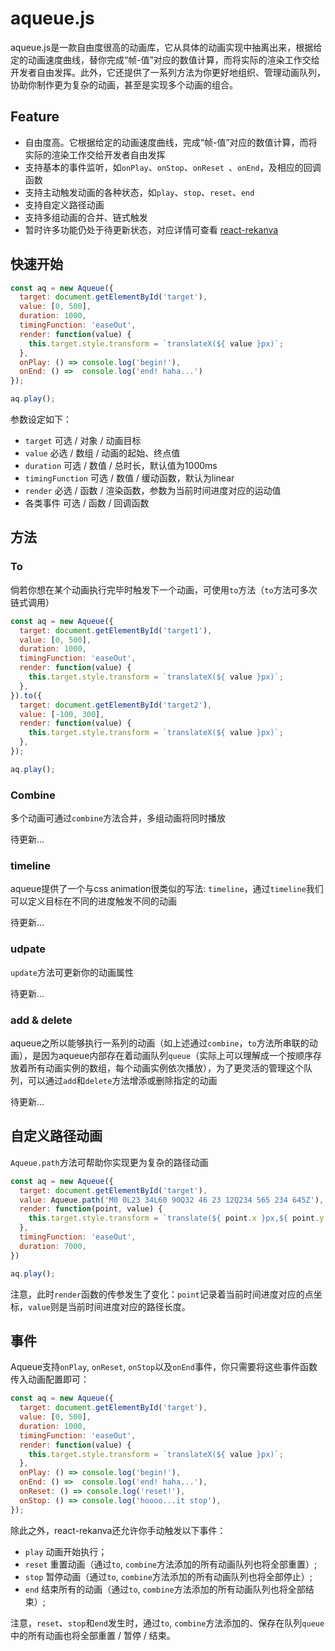 # aqueue.js

aqueue.js是一款自由度很高的动画库，它从具体的动画实现中抽离出来，根据给定的动画速度曲线，替你完成“帧-值”对应的数值计算，而将实际的渲染工作交给开发者自由发挥。此外，它还提供了一系列方法为你更好地组织、管理动画队列，协助你制作更为复杂的动画，甚至是实现多个动画的组合。



## Feature

* 自由度高。它根据给定的动画速度曲线，完成“帧-值”对应的数值计算，而将实际的渲染工作交给开发者自由发挥
* 支持基本的事件监听，如```onPlay```、```onStop```、```onReset ```、```onEnd```，及相应的回调函数
* 支持主动触发动画的各种状态，如```play```、```stop```、```reset```、```end```
* 支持自定义路径动画
* 支持多组动画的合并、链式触发
* 暂时许多功能仍处于待更新状态，对应详情可查看 [react-rekanva](https://github.com/JS-Hao/react-rekanva)



## 快速开始

```javascript
const aq = new Aqueue({
  target: document.getElementById('target'), 
  value: [0, 500], 
  duration: 1000,
  timingFunction: 'easeOut', 
  render: function(value) {
    this.target.style.transform = `translateX(${ value }px)`;
  }, 
  onPlay: () => console.log('begin!'),
  onEnd: () =>  console.log('end! haha...')
});

aq.play();
```

参数设定如下：

* ```target```  可选 / 对象 / 动画目标
* ```value```  必选 / 数组 / 动画的起始、终点值
* ```duration```  可选 / 数值 / 总时长，默认值为1000ms
* ```timingFunction```  可选 / 数值 / 缓动函数，默认为linear
* ```render```  必选 / 函数 / 渲染函数，参数为当前时间进度对应的运动值
* 各类事件 可选 / 函数 / 回调函数



## 方法

### To

倘若你想在某个动画执行完毕时触发下一个动画，可使用```to```方法（```to```方法可多次链式调用）

```javascript
const aq = new Aqueue({
  target: document.getElementById('target1'), 
  value: [0, 500], 
  duration: 1000, 
  timingFunction: 'easeOut',
  render: function(value) {
    this.target.style.transform = `translateX(${ value }px)`;
  }, 
}).to({
  target: document.getElementById('target2'),
  value: [-100, 300],
  render: function(value) {
    this.target.style.transform = `translateX(${ value }px)`;
  },
});

aq.play();
```



### Combine

多个动画可通过```combine```方法合并，多组动画将同时播放

待更新...



### timeline

aqueue提供了一个与css animation很类似的写法: ```timeline```，通过```timeline```我们可以定义目标在不同的进度触发不同的动画

待更新...



### udpate

```update```方法可更新你的动画属性

待更新...



### **add & delete**

aqueue之所以能够执行一系列的动画（如上述通过```combine```，```to```方法所串联的动画），是因为aqueue内部存在着动画队列```queue```（实际上可以理解成一个按顺序存放着所有动画实例的数组，每个动画实例依次播放），为了更灵活的管理这个队列，可以通过```add```和```delete```方法增添或删除指定的动画

待更新...



## **自定义路径动画**

```Aqueue.path```方法可帮助你实现更为复杂的路径动画

```javascript
const aq = new Aqueue({
  target: document.getElementById('target'),
  value: Aqueue.path('M0 0L23 34L60 90Q32 46 23 12Q234 565 234 645Z'),
  render: function(point, value) {
    this.target.style.transform = `translate(${ point.x }px,${ point.y }px)`
  },
  timingFunction: 'easeOut',
  duration: 7000,
})

aq.play();
```

注意，此时```render```函数的传参发生了变化：```point```记录着当前时间进度对应的点坐标，```value```则是当前时间进度对应的路径长度。



## 事件

Aqueue支持```onPlay```, ```onReset```, ```onStop```以及```onEnd```事件，你只需要将这些事件函数传入动画配置即可：

```javascript
const aq = new Aqueue({
  target: document.getElementById('target'), 
  value: [0, 500], 
  duration: 1000,
  timingFunction: 'easeOut', 
  render: function(value) {
    this.target.style.transform = `translateX(${ value }px)`;
  }, 
  onPlay: () => console.log('begin!'),
  onEnd: () =>  console.log('end! haha...'),
  onReset: () => console.log('reset!'),
  onStop: () => console.log('hoooo...it stop'),
});
```

除此之外，react-rekanva还允许你手动触发以下事件：

- ```play```          动画开始执行；
- ```reset```          重置动画（通过```to```, ```combine```方法添加的所有动画队列也将全部重置）;
- ```stop```          暂停动画（通过```to```, ```combine```方法添加的所有动画队列也将全部停止）;
- ```end```           结束所有的动画（通过```to```, ```combine```方法添加的所有动画队列也将全部结束）;            

注意，```reset```、```stop```和```end```发生时，通过```to```, ```combine```方法添加的、保存在队列```queue```中的所有动画也将全部重置 / 暂停 / 结束。         